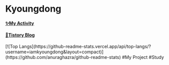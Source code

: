 <!--
**iamkyoungdong/iamkyoungdong** is a ✨ _special_ ✨ repository because its `README.md` (this file) appears on your GitHub profile.

introduction

Name

visiter's number

most used language

tistory link

my activity-> activity log

my project
-Link1
-Link2

study
-link1
-link2
.
.
.


-->

<H1> Kyoungdong</H1>
<H4>
<a href="https://github.com/iamkyoungdong/iamkyoungdong/blob/main/ActivityLog.md" target="_blank">✨My Activity</a>
  </H4>
<H4>
<a href="https://iamkyoungdong.tistory.com/" target="_blank">💫Tistory Blog</a>
  </H4>
[![Top Langs](https://github-readme-stats.vercel.app/api/top-langs/?username=iamkyoungdong&layout=compact)](https://github.com/anuraghazra/github-readme-stats)
#My Project
#Study
